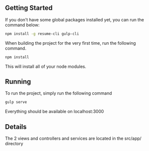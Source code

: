 ## Getting Started
If you don't have some global packages installed yet, you can run the command below:
```bash
npm install -g resume-cli gulp-cli
```

When building the project for the very first time, run the following command.
```bash
npm install
```
This will install all of your node modules.

## Running
To run the project, simply run the following command
```bash
gulp serve
```

Everything should be available on localhost:3000
## Details
The 2 views and controllers and services are located in the src/app/ directory
  
